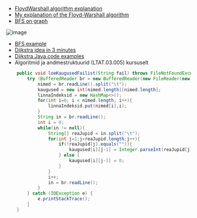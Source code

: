 + [FloydWarshall algorithm explanation](https://www.youtube.com/watch?v=4NQ3HnhyNfQ)
+ [My explanation of the Floyd-Warshall algorithm](https://www.youtube.com/watch?v=QY4Oahva-iA&t=17s)
+ [BFS on graph](https://www.youtube.com/watch?v=oDqjPvD54Ss)

![image](https://user-images.githubusercontent.com/21141607/143672555-40dc4114-dccd-4746-b589-36646c9de40a.png)
+ [BFS example](https://favtutor.com/blogs/breadth-first-search-python)
+ [Dijkstra idea in 3 minutes](https://www.youtube.com/watch?v=_lHSawdgXpI)
+ [Dijkstra Java code examples](https://www.baeldung.com/java-dijkstra)
+ Algoritmid ja andmestruktuurid (LTAT.03.005) kursuselt
~~~java
    public void loeKaugusedFailist(String fail) throws FileNotFoundException {
        try (BufferedReader br = new BufferedReader(new FileReader(new File(fail)))){
            nimed = br.readLine().split("\t");
            kaugused = new int[nimed.length][nimed.length];
            linnaIndeksid = new HashMap<>();
            for(int i=0; i < nimed.length; i++){
                linnaIndeksid.put(nimed[i],i);
            }
            String in = br.readLine();
            int i = 0;
            while(in != null){
                String[] reaJupid = in.split("\t");
                for(int j=1;j<reaJupid.length;j++){
                    if(!reaJupid[j].equals("")){
                        kaugused[i][j-1] = Integer.parseInt(reaJupid[j]);
                    } else {
                        kaugused[i][j-1] = 0;
                    }
                }
                i++;
                in = br.readLine();
            }
        } catch (IOException e) {
            e.printStackTrace();
        }
    }
~~~
